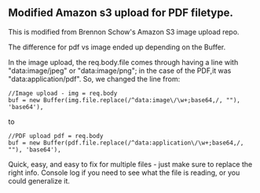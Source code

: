 ## Modified Amazon s3 upload for PDF filetype.

This is modified from Brennon Schow's Amazon S3 image upload repo. 

The difference for pdf vs image ended up depending on the Buffer.

In the image upload, the req.body.file  comes through having a line with "data:image/jpeg" or "data:image/png"; in the case of the PDF,it was "data:application/pdf". So, we changed the line from:

```
//Image upload - img = req.body
buf = new Buffer(img.file.replace(/^data:image\/\w+;base64,/, ""), 'base64'),
```

to 

```
//PDF upload pdf = req.body
buf = new Buffer(pdf.file.replace(/^data:application\/\w+;base64,/, ""), 'base64'),
```

Quick, easy, and easy to fix for multiple files - just make sure to replace the right info. Console log if you need to see what the file is reading, or you could generalize it.